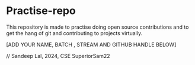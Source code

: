# Practise-repo
This repository is made to practise doing open source contributions and to get the hang of git and contributing to projects virtually.


[ADD YOUR NAME, BATCH , STREAM AND GITHUB HANDLE BELOW]

// Sandeep Lal, 2024, CSE SuperiorSam22
